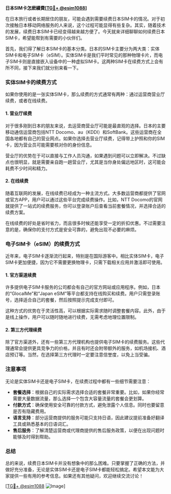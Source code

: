**日本SIM卡怎麽續費[[TG💪+ @esim1088](https://t.me/s/esim1088)]**

在日本旅行或者长期居住的朋友，可能会遇到需要续费日本SIM卡的情况。对于初次接触日本移动网络服务的人来说，这个过程可能显得有些复杂。其实，随着技术的发展，续费日本SIM卡已经变得越来越方便了。今天就来详细聊聊如何续费日本SIM卡，希望能帮到有需要的小伙伴们。

首先，我们得了解日本SIM卡的基本分类。日本的SIM卡主要分为两大类：实体SIM卡和电子SIM卡（eSIM）。实体SIM卡是我们平时常见的那种物理卡片，而电子SIM卡则是直接嵌入设备中的一种虚拟SIM卡。这两种SIM卡在续费方式上会有所不同，接下来我们就分别来看一下。

### 实体SIM卡的续费方式

如果你使用的是一张实体SIM卡，那么续费的方式通常有两种：通过运营商营业厅续费，或者在线续费。

#### 1. 营业厅续费

对于很多刚到日本的朋友来说，去运营商营业厅可能是最直观的选择。日本的主要移动通信运营商包括NTT Docomo、au（KDDI）和SoftBank。这些运营商在全国各地都有自己的营业网点。如果你选择去营业厅续费，记得带上护照和你的SIM卡，因为营业员可能需要核对你的身份信息。

营业厅的优势在于可以直接与工作人员沟通，如果遇到问题可以立即解决。不过缺点也很明显，就是需要亲自跑一趟营业厅，尤其是当你身处偏远地区时，这可能会耗费不少时间和精力。

#### 2. 在线续费

随着互联网的发展，在线续费已经成为一种主流方式。大多数运营商都提供了官网或官方APP，用户可以通过这些平台完成续费操作。比如，NTT Docomo的官网就提供了一站式的续费服务，你可以登录账户后查看当前套餐情况，并选择合适的续费方案。

在线续费的好处是省时省力，而且很多时候还能享受一定的折扣优惠。不过需要注意的是，确保你的支付方式是安全可靠的，避免出现不必要的麻烦。

### 电子SIM卡（eSIM）的续费方式

近年来，电子SIM卡逐渐流行起来，特别是在国际游客中。相比实体SIM卡，电子SIM卡更加便捷，因为它不需要更换物理卡，只需下载相关应用并激活即可使用。

#### 1. 官方渠道续费

许多提供电子SIM卡服务的公司都会有自己的官方网站或应用程序。例如，日本的“GlocalMe”和“Japan eSIM”等平台都支持在线购买和续费。用户只需登录账号，选择适合自己的套餐，然后按照提示完成支付即可。

这种方式的优势在于灵活性高，可以根据实际需求随时调整套餐内容。此外，由于是线上操作，用户可以随时随地进行续费，无需考虑地理位置限制。

#### 2. 第三方代理续费

除了官方渠道外，还有一些第三方代理机构也提供电子SIM卡的续费服务。这些代理通常会提供更具竞争力的价格，并且有时还会附带额外的服务，如机场接机、酒店预订等。当然，在选择第三方代理时一定要注意信誉度，以免上当受骗。

### 注意事项

无论是实体SIM卡还是电子SIM卡，在续费过程中都有一些细节需要注意：

- **套餐选择**：根据自己的实际需求选择合适的套餐非常重要。比如，如果你经常需要大量数据流量，那么选择一个包含大容量流量的套餐会更划算。
- **付款方式**：确保使用安全可靠的付款方式，避免泄露个人信息。同时也要留意是否有隐藏费用。
- **语言支持**：部分运营商提供的服务可能只支持日语，因此建议提前准备好翻译工具或熟悉基本的日语词汇。
- **售后服务**：了解清楚运营商或代理商提供的售后服务政策，以便在出现问题时能够及时得到帮助。

### 总结

总的来说，续费日本SIM卡并没有想象中的那么困难。只要掌握了正确的方法，并做好充分准备，无论是实体SIM卡还是电子SIM卡都能轻松搞定。希望本文能为大家提供一些有用的参考信息。如果还有其他疑问，欢迎继续交流讨论！

[[TG💪+ @esim1088](https://t.me/s/esim1088) ![Image](https://i.postimg.cc/4NQfJmqS/Snipaste-2025-05-13-00-14-12.png)]